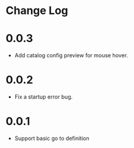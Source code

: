 # Change Log

# 0.0.3
- Add catalog config preview for mouse hover.

# 0.0.2
- Fix a startup error bug.

# 0.0.1
- Support basic go to definition
